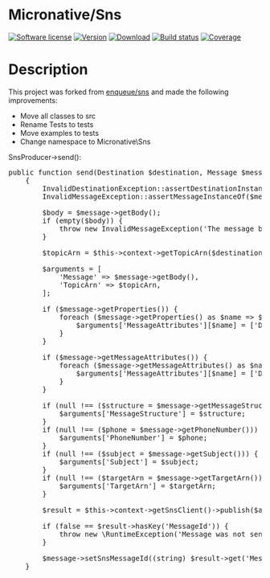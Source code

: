 # Micronative/Sns
[![Software license][ico-license]](LICENSE)
[![Version][ico-version-stable]][link-packagist]
[![Download][ico-downloads-monthly]][link-downloads]
[![Build status][ico-travis]][link-travis]
[![Coverage][ico-codecov]][link-codecov]


[ico-license]: https://img.shields.io/github/license/nrk/predis.svg
[ico-version-stable]: https://img.shields.io/packagist/v/micronative/sns.svg
[ico-downloads-monthly]: https://img.shields.io/packagist/dm/micronative/sns.svg
[ico-travis]: https://travis-ci.com/micronative/sns.svg?branch=master
[ico-codecov]: https://codecov.io/gh/micronative/sns/branch/master/graph/badge.svg

[link-packagist]: https://packagist.org/packages/micronative/sns
[link-codecov]: https://codecov.io/gh/micronative/sns
[link-travis]: https://travis-ci.com/micronative/sns
[link-downloads]: https://packagist.org/packages/micronative/sns/stats

# Description

This project was forked from [enqueue/sns](https://github.com/php-enqueue/sns) and made the following improvements:
+ Move all classes to src
+ Rename Tests to tests
+ Move examples to tests
+ Change namespace to Micronative\Sns

SnsProducer->send():
<pre>
public function send(Destination $destination, Message $message): void
    {
        InvalidDestinationException::assertDestinationInstanceOf($destination, SnsDestination::class);
        InvalidMessageException::assertMessageInstanceOf($message, SnsMessage::class);

        $body = $message->getBody();
        if (empty($body)) {
            throw new InvalidMessageException('The message body must be a non-empty string.');
        }

        $topicArn = $this->context->getTopicArn($destination);

        $arguments = [
            'Message' => $message->getBody(),
            'TopicArn' => $topicArn,
        ];

        if ($message->getProperties()) {
            foreach ($message->getProperties() as $name => $value) {
                $arguments['MessageAttributes'][$name] = ['DataType' => 'String', 'StringValue' => $value];
            }
        }

        if ($message->getMessageAttributes()) {
            foreach ($message->getMessageAttributes() as $name => $value) {
                $arguments['MessageAttributes'][$name] = ['DataType' => 'String', 'StringValue' => $value];
            }
        }

        if (null !== ($structure = $message->getMessageStructure())) {
            $arguments['MessageStructure'] = $structure;
        }
        if (null !== ($phone = $message->getPhoneNumber())) {
            $arguments['PhoneNumber'] = $phone;
        }
        if (null !== ($subject = $message->getSubject())) {
            $arguments['Subject'] = $subject;
        }
        if (null !== ($targetArn = $message->getTargetArn())) {
            $arguments['TargetArn'] = $targetArn;
        }

        $result = $this->context->getSnsClient()->publish($arguments);

        if (false == $result->hasKey('MessageId')) {
            throw new \RuntimeException('Message was not sent');
        }

        $message->setSnsMessageId((string) $result->get('MessageId'));
    }
</pre>

